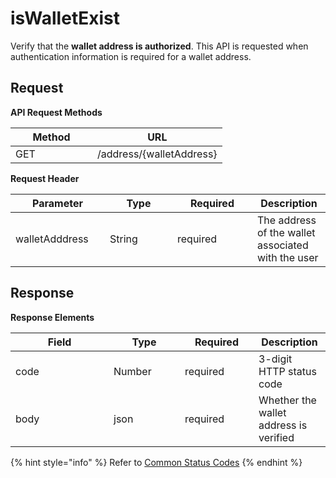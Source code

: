 # isWalletExist

Verify that the **wallet address is authorized**. This API is requested when authentication information is required for a wallet address.

## Request <a href="#request" id="request"></a>

**API Request Methods**

<table><thead><tr><th width="115">Method</th><th align="center">URL</th></tr></thead><tbody><tr><td>GET</td><td align="center">/address/{walletAddress}</td></tr></tbody></table>

**Request Header**

<table><thead><tr><th width="135">Parameter</th><th width="92">Type</th><th width="112">Required</th><th>Description</th></tr></thead><tbody><tr><td>walletAdddress</td><td>String</td><td>required</td><td>The address of the wallet associated with the user</td></tr></tbody></table>

## Response <a href="#response" id="response"></a>

**Response Elements**

<table><thead><tr><th width="141">Field</th><th width="98">Type</th><th width="102">Required</th><th>Description</th></tr></thead><tbody><tr><td>code</td><td>Number</td><td>required</td><td>3-digit HTTP status code</td></tr><tr><td>body</td><td>json</td><td>required</td><td>Whether the wallet address is verified</td></tr></tbody></table>

{% hint style="info" %}
Refer to [Common Status Codes](../api-common-guide.md#api-response)
{% endhint %}
